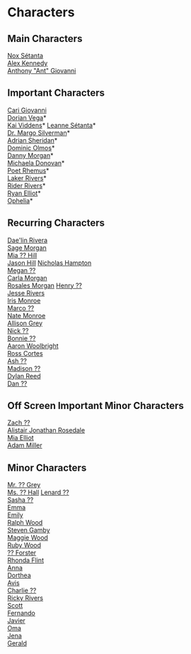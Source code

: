 # Characters

## Main Characters

[Nox Sétanta](/charcters/nox-setanta.md)  
[Alex Kennedy](/characters/alex-kennedy.md)  
[Anthony "Ant" Giovanni](/characters/anthony-giovanni.md)  

## Important Characters

[Cari Giovanni](/characters/cari-giovanni.md)  
[Dorian Vega](/characters/dorian-vega.md)*   
[Kai Viddens](/characters/kai-viddens.md)* 
[Leanne Sétanta](/characters/leanne-setanta.md)*  
[Dr. Margo Silverman](/characters/margo-silverman.md)*  
[Adrian Sheridan](/characters/adrian-sheridan.md)*  
[Dominic Olmos](/characers/dominic-olmos.md)*  
[Danny Morgan](/characters/danny-morgan.nd)*    
[Michaela Donovan](/characters/michaela-donovan.md)*  
[Poet Rhemus](/characters/poet-rhemus.md)*  
[Laker Rivers](/characters/laker-rivers.md)*  
[Rider Rivers](/characters/rider-rivers.md)*  
[Ryan Elliot](/characters/ryan-elliot.md)*  
[Ophelia](/characters/ophelia.md)*  

## Recurring Characters

[Dae'lin Rivera](/characters/minor-characters.md#daelin-rivera)  
[Sage Morgan](/characters/minor-characters.md#sage-morgan)  
[Mia ?? Hill](/characters/minor-characters.md#mia--hill)  
[Jason Hill](/characters/minor-characters.md#jason-hill)
[Nicholas Hampton](/characters/minor-characters.md#nicholas-hampton)  
[Megan ??](/characters/minor-characters.md#megan-)  
[Carla Morgan](/characters/minor-characters.md#carla-morgan)  
[Rosales Morgan](/characters/minor-characters.md#rosales-morgan) 
[Henry ??](/characters/minor-characters.md#henry-)  
[Jesse Rivers](/characters/minor-characters.md#jesse-rivers)  
[Iris Monroe](/characters/minor-characters.md#iris-monroe)  
[Marco ??](/characters/minor-characters.md#marco-)  
[Nate Monroe](/characters/minor-characters.md#nate-monroe)  
[Allison Grey](/characters/minor-characters.md#allison-grey)  
[Nick ??](/characters/minor-characters.md#nick-)  
[Bonnie ??](/characters/minor-characters.md#bonnie-)  
[Aaron Woolbright](/characters/minor-characters.md#aaron-woolbright)  
[Ross Cortes](/characters/minor-characters.md#ross-cortes)  
[Ash ??](/characters/minor-characters.md#ash-)  
[Madison ??](/characters/minor-characters.md#madison-)  
[Dylan Reed](/characters/minor-characters.md#dylan-reed)  
[Dan ??](/characters/minor-characters.md#dan-)  

## Off Screen Important Minor Characters

[Zach ??](/characters/minor-characters.md#zach-)  
[Alistair Jonathan Rosedale](/characters/minor-characters.md#alistair-jonathan-rosedale)  
[Mia Elliot](/characters/minor-characters.md#mia-elliot)  
[Adam Miller](/characters/minor-characters.md#adam-miller)  

## Minor Characters

[Mr. ?? Grey](/characters/minor-characters.md#mr--grey)  
[Ms. ?? Hall](/characters/minor-characters.md#ms--hall)
[Lenard ??](/characters/minor-characters.md#lenard-)  
[Sasha ??](/characters/minor-characters.md#sasha-)  
[Emma](/characters/minor-characters.md#emma)  
[Emily](/characters/minor-characters.md#emily)  
[Ralph Wood](/characters/minor-characters.md#ralph-wood)  
[Steven Gamby](/characters/minor-characters.md#steven-gamby)  
[Maggie Wood](/characters/minor-characters.md#maggie-wood)  
[Ruby Wood](/characters/minor-characters.md#ruby-wood)  
[?? Forster](/characters/minor-characters.md#-forster)  
[Rhonda Flint](/characters/minor-characters.md#rhonda-flint)  
[Anna](/characters/minor-characters.md#anna)  
[Dorthea](/characters/minor-characters.md#dorthea)  
[Avis](/characters/minor-characters.md#avis)  
[Charlie ??](/characters/minor-characters.md#charlie-)  
[Ricky Rivers](/characters/minor-characters.md#ricky-rivers)  
[Scott](/characters/minor-characters.md#scott)  
[Fernando](/characters/minor-characters.md#fernando)  
[Javier](/characters/minor-characters.md#javier)  
[Oma](/characters/minor-characters.md#oma)  
[Jena](/characters/minor-characters.md#jena)  
[Gerald](/characters/minor-characters.md#gerald) 








